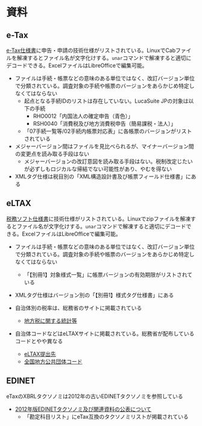 # 資料

## e-Tax

[e-Tax仕様書](https://www.e-tax.nta.go.jp/shiyo/index.htm#anc05)に申告・申請の技術仕様がリストされている。LinuxでCabファイルを解凍するとファイル名が文字化けする。`unar`コマンドで解凍すると適切にデコードできる。ExcelファイルはLibreOfficeで編集可能。

* ファイルは手続・帳票などの意味のある単位ではなく、改訂バージョン単位で分類されている。調査対象の手続や帳票のバージョンをあらかじめ特定しなくてはならない
  * 起点となる手続IDのリストは存在していない。LucaSuite JPの対象は以下の手続
    * RHO0012「内国法人の確定申告（青色）」
    * RSH0040「消費税及び地方消費税申告（簡易課税・法人）」
  * 「07手続一覧等/02手続内帳票対応表」に各帳票のバージョンがリストされている
* メジャーバージョン間はファイルを見比べられるが、マイナーバージョン間の変更点を読み取る手段はない
  * メジャーバージョンの改訂意図を読み取る手段はない。税制改定じたいが必ずしもロジカルな帰結でない可能性があり、やむを得ない
* XMLタグ仕様は税目別の「XML構造設計書及び帳票フィールド仕様書」にある


## eLTAX

[税務ソフト仕様書](https://www.eltax.lta.go.jp/support/software/)に技術仕様がリストされている。Linuxでzipファイルを解凍するとファイル名が文字化けする。`unar`コマンドで解凍すると適切にデコードできる。ExcelファイルはLibreOfficeで編集可能。

* ファイルは手続・帳票などの意味のある単位ではなく、改訂バージョン単位で分類されている。調査対象の手続や帳票のバージョンをあらかじめ特定しなくてはならない
  * 「【別冊1】対象様式一覧」に帳票バージョンの有効期限がリストされている
* XMLタグ仕様はバージョン別の「【別冊1】様式タグ仕様書」にある

* 自治体別の税率は、総務省のサイトに掲載されている
  * [地方税に関する統計等](https://www.soumu.go.jp/main_sosiki/jichi_zeisei/czaisei/czaisei_seido/czei_shiryo_ichiran.html)

* 自治体コードなどはeLTAXサイトに掲載されている。総務省が配布しているコードとやや異なる
  * [eLTAX提出先](https://www.eltax.lta.go.jp/documents/03062)
  * [全国地方公共団体コード](https://www.soumu.go.jp/denshijiti/code.html)


## EDINET

eTaxのXBRLタクソノミは2012年の古いEDINETタクソノミを参照している

* [2012年版EDINETタクソノミ及び関連資料の公表について](https://www.fsa.go.jp/search/20120314.html)
  * 「勘定科目リスト」にeTax互換のタクソノミリストが掲載されている
